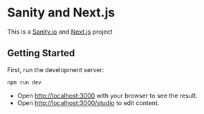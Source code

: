 # Sanity and Next.js

This is a [Sanity.io](https://sanity.io) and [Next.js](https://nextjs.org) project

## Getting Started

First, run the development server:

```bash
npm run dev
```

- Open [http://localhost:3000](http://localhost:3000) with your browser to see the result.
- Open [http://localhost:3000/studio](http://localhost:3000/studio) to edit content.
